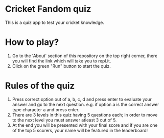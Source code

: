 # Cricket Fandom quiz
 This is a quiz app to test your cricket knowledge.

# How to play?

1. Go to the 'About' section of this repository on the top right corner, there you will find the link which will take you to repl.it. 
2. Click on the green "Run" button to start the quiz.

# Rules of the quiz
1. Press correct option out of a, b, c, d and press enter to evaluate your answer and go to the next question. e.g. if option a is the correct answer type character a and press enter.
2. There are 3 levels in this quiz having 5 questions each; in order to move to the next level you must answer atleast 3 out of 5.
3. At the end you will be presented with your final score and if you are one of the top 5 scorers, your name will be featured in the leaderboard!
